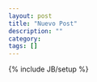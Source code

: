 ```yaml
---
layout: post
title: "Nuevo Post"
description: ""
category: 
tags: []
---
```

{% include JB/setup %}
